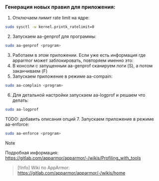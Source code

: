 ### Генерация новых правил для приложения:
1. Отключаем лимит rate limit на ядре:
```bash
sudo sysctl -w kernel.printk_ratelimit=0
```
2. Запускаем aa-genprof для программы:
```bash
sudo aa-genprof <program>
```
3. Работаем в этом приложении. Если уже есть информация где apparmor может заблокировать, повторяем именно это:
4. В консоли с запущенным aa-genprof сканируем логи (S), а потом заканчиваем (F)
5. Запускаем приложение в режиме aa-compain:
```bash
sudo aa-complain <program>
```
6. Для детальной настройки запускаем aa-logprof и решаем что делать:
```bash
sudo aa-logprof
```
TODO: добавить описания опций
7. Запускаем приложение в режиме aa-enforce:
```bash
sudo aa-enforce <program>
```

>[!Note]
>Подробная информация: https://gitlab.com/apparmor/apparmor/-/wikis/Profiling_with_tools


>[!Info]
>Wiki  по AppArmor: https://gitlab.com/apparmor/apparmor/-/wikis/home

